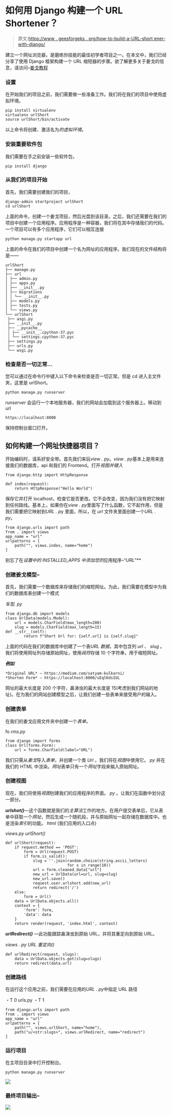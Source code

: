 # 如何用 Django 构建一个 URL Shortener？

> 原文:[https://www . geesforgeks . org/how-to-build-a-URL-short ener-with-django/](https://www.geeksforgeeks.org/how-to-build-a-url-shortener-with-django/)

建立一个网址浏览器，是磨练你技能的最佳初学者项目之一。在本文中，我们已经分享了使用 Django 框架构建一个 URL 缩短器的步骤。欲了解更多关于姜戈的信息，请访问–[姜戈教程](https://www.geeksforgeeks.org/django-tutorial/)

### 设置

在开始我们的项目之前，我们需要做一些准备工作。我们将在我们的项目中使用虚拟环境。

```
pip install virtualenv
virtualenv urlShort
source urlShort/bin/activate

```

以上命令将创建、激活名为*的虚拟环境*。

### 安装重要软件包

我们需要在手之前安装一些软件包，

```
pip install django

```

### 从我们的项目开始

首先，我们需要创建我们的项目，

```
django-admin startproject urlShort
cd urlShort

```

上面的命令，创建一个姜戈项目，然后光盘到该目录。之后，我们还需要在我们的项目中创建一个应用程序。应用程序是一种容器，我们将在其中存储我们的代码。一个项目可以有多个应用程序，它们可以相互连接

```
python manage.py startapp url

```

上面的命令在我们的项目中创建一个名为网址的应用程序。我们现在的文件结构将是——

```
urlShort
├── manage.py
├── url
│ ├── admin.py
│ ├── apps.py
│ ├── __init__.py
│ ├── migrations
│ │ └── __init__.py
│ ├── models.py
│ ├── tests.py
│ └── views.py
└── urlShort
 ├── asgi.py
 ├── __init__.py
 ├── __pycache__
 │ ├── __init__.cpython-37.pyc
 │ └── settings.cpython-37.pyc
 ├── settings.py
 ├── urls.py
 └── wsgi.py

```

### 检查是否一切正常…

您可以通过在命令行中键入以下命令来检查是否一切正常。但是 cd 进入主文件夹，这里是 urlShort。

```
python manage.py runserver

```

*runserver* 会运行一个本地服务器，我们的网站会加载到这个服务器上。移动到 url

```
https://localhost:8000

```

保持控制台窗口打开。

## 如何构建一个网址快捷器项目？

开始编码时，请系好安全带。首先我们来玩*view . py*。*view . py*基本上是用来连接我们的数据库，api 和我们的 Frontend。打开*视图并键入*

```
from django.http import HttpResponse

def index(request):
    return HttpResponse("Hello World")
```

保存它并打开 localhost，检查它是否更改。它不会改变，因为我们没有把它映射到任何路线。基本上，如果你在*view . py*里面写了什么函数，它不起作用，但是我们需要把它映射到*URL . p*y 里面，所以，在 *url* 文件夹里面创建一个*URL . py*。

```
from django.urls import path
from . import views
app_name = "url"
urlpatterns = [
    path("", views.index, name="home")
]
```

别忘了在*设置中的 *INSTALLED_APPS* 中添加您的*应用程序–“*URL*”**

### 创建姜戈模型–

首先，我们需要一个数据库来存储我们的缩短网址。为此，我们需要在模型中为我们的数据库表创建一个模式

*车型. py*

```
from django.db import models
class UrlData(models.Model):
    url = models.CharField(max_length=200)
    slug = models.CharField(max_length=15)
def __str__(self):
        return f"Short Url for: {self.url} is {self.slug}"

```

上面的代码在我们的数据库中创建了一个表*URL 数据*，其中包含列 *url* 、 *slug* 。我们将使用网址列存储原始网址，使用*段符*存储 10 个字符串，用于缩短网址。

***例如***

```
*Original URL* — https://medium.com/satyam-kulkarni/
*Shorten Form* — https://localhost:8000/sEqlKdsIUL
```

网址的最大长度是 200 个字符，鼻涕虫的最大长度是 15(考虑到我们网站的地址)。在为我们的网站创建模型之后，让我们创建一些表单来接受用户的输入。

### 创建表单

在我们的姜戈应用文件夹中创建一个*表单。*

fo *rms.py*

```
from django import forms
class Url(forms.Form):
    url = forms.CharField(label="URL")

```

我们只需从*姜戈*导入*表单*，并创建一个类 *Url* ，我们将在*视图*中使用它。 *py* 并在我们的 HTML 中渲染。*网址*表单只有一个*网址*字段来输入原始网址。

### 创建视图

现在，我们将使用*视图*创建我们的应用程序的界面。 *py* 。让我们在函数中划分这一部分。

***urlshot()***—这个函数就是我们的*主算法*工作的地方。在用户提交表单后，它从表单中获取一个*网址*，然后生成一个随机段，并与原始网址一起存储在数据库中。也是渲染*索引*的功能。 *html* (我们应用的入口点)

*views.py urlShort()*

```
def urlShort(request):
    if request.method == 'POST':
        form = Url(request.POST)
        if form.is_valid():
            slug = ''.join(random.choice(string.ascii_letters)
                           for x in range(10))
            url = form.cleaned_data["url"]
            new_url = UrlData(url=url, slug=slug)
            new_url.save()
            request.user.urlshort.add(new_url)
            return redirect('/')
    else:
        form = Url()
    data = UrlData.objects.all()
    context = {
        'form': form,
        'data': data
    }
    return render(request, 'index.html', context)

```

***urlRedirect()*** —此功能跟踪鼻涕虫到原始 URL，并将其重定向到原始 URL。

*views . py URL 重定向()*

```
def urlRedirect(request, slugs):
    data = UrlData.objects.get(slug=slugs)
    return redirect(data.url)

```

### 创建路线

在运行这个应用之前，我们需要在应用的*URL . py*中指定 URL 路径

・T 0️ urls.py ・T 1️

```
from django.urls import path
from . import views
app_name = "url"
urlpatterns = [
    path("", views.urlShort, name="home"),
    path("u/<str:slugs>", views.urlRedirect, name="redirect")
]

```

### 运行项目

在主项目目录中打开控制台。

```
python manage.py runserver

```

![](img/6402f5faac1b1dcfc63a9c7db4b9b816.png)

### 最终项目输出–

![](img/ea694489e256d916e19e2366e3e17dca.png)